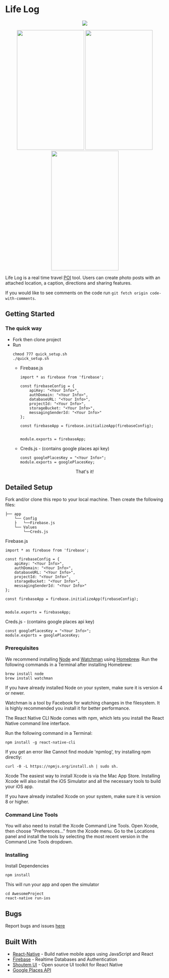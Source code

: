 # Life Log

<p align="center">
  <img src="https://media.giphy.com/media/3o7aCToHXpiX70aSeQ/giphy.gif"/>
</p>
<p align="center">
  <img src="https://78.media.tumblr.com/a2a452530cf580b23da9b595934d7dea/tumblr_oxevw9ltis1wb9q31o4_1280.png" height="379" width="213"/>
  <img src="https://78.media.tumblr.com/865df5ac4b8c72809dea9cd2167c4202/tumblr_oxevw9ltis1wb9q31o3_1280.png" height="379" width="213"/>
  <img src="https://78.media.tumblr.com/ef4c5ec5ddeabfe74552bf69df827569/tumblr_oxew03uFGM1wb9q31o1_1280.png" height="379" width="213"/>


</p>

Life Log is a real time travel [POI](https://en.wikipedia.org/wiki/Point_of_interest) tool. Users can create photo posts with an attached location, a caption, directions and sharing features.

If you would like to see comments on the code run `git fetch origin code-with-comments`.

## Getting Started

### The quick way

- Fork then clone project
- Run
  ```
  chmod 777 quick_setup.sh
  ./quick_setup.sh
  ```
  - Firebase.js

    ```
    import * as firebase from 'firebase';

    const firebaseConfig = {
        apiKey: "<Your Info>",
        authDomain: "<Your Info>",
        databaseURL: "<Your Info>",
        projectId: "<Your Info>",
        storageBucket: "<Your Info>",
        messagingSenderId: "<Your Info>"
    };

    const firebaseApp = firebase.initializeApp(firebaseConfig);


    module.exports = firebaseApp;
    ```

  - Creds.js - (contains google places api key)
      


        const googlePlacesKey = "<Your Info>";
        module.exports = googlePlacesKey;

<p align="center"> That's it! </p>

## Detailed Setup

Fork and/or clone this repo to your local machine. Then create the following files:

    ├── app
        └── Config
        ├   └──Firebase.js
        └── Values
            └──Creds.js






Firebase.js

```
import * as firebase from 'firebase';

const firebaseConfig = {
    apiKey: "<Your Info>",
    authDomain: "<Your Info>",
    databaseURL: "<Your Info>",
    projectId: "<Your Info>",
    storageBucket: "<Your Info>",
    messagingSenderId: "<Your Info>"
};

const firebaseApp = firebase.initializeApp(firebaseConfig);


module.exports = firebaseApp;
```

Creds.js - (contains google places api key)
  


    const googlePlacesKey = "<Your Info>";
    module.exports = googlePlacesKey;



### Prerequisites

We recommend installing [Node](https://nodejs.org/en/) and [Watchman](https://facebook.github.io/watchman/)
using [Homebrew](https://brew.sh/). Run the following commands in a Terminal after installing Homebrew:

```
brew install node
brew install watchman
```

If you have already installed Node on your system, make sure it is version 4 or newer.

Watchman is a tool by Facebook for watching changes in the filesystem. It is highly recommended you install it for better performance.

The React Native CLI
Node comes with npm, which lets you install the React Native command line interface.

Run the following command in a Terminal:

```
npm install -g react-native-cli
```

If you get an error like Cannot find module 'npmlog', try installing npm directly:

```
curl -0 -L https://npmjs.org/install.sh | sudo sh.
```

Xcode
The easiest way to install Xcode is via the Mac App Store. Installing Xcode will also install the iOS Simulator and all the necessary tools to build your iOS app.

If you have already installed Xcode on your system, make sure it is version 8 or higher.

### Command Line Tools

You will also need to install the Xcode Command Line Tools. Open Xcode, then choose "Preferences..." from the Xcode menu. Go to the Locations panel and install the tools by selecting the most recent version in the Command Line Tools dropdown.

### Installing

Install Dependencies

```
npm install
```

This will run your app and open the simulator

```
cd AwesomeProject
react-native run-ios
```

## Bugs

Report bugs and issues [here](https://github.com/beelarr/life_log/issues)

## Built With

- [React-Native](https://facebook.github.io/react-native/) - Build native mobile apps using JavaScript and React
- [Firebase](firebase.google.com) - Realtime Databases and Authentication
- [Shoutem UI](https://shoutem.github.io/ui/) - Open source UI toolkit for React Native
- [Google Places API](https://developers.google.com/places/)
